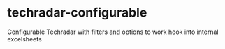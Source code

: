 # techradar-configurable
Configurable Techradar with filters and options to work hook into internal excelsheets
